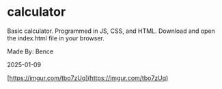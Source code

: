 # calculator

Basic calculator. Programmed in JS, CSS, and HTML. Download and open the index.html file in your browser.

Made By: Bence

2025-01-09

[https://imgur.com/tbo7zUq](https://imgur.com/tbo7zUq)

